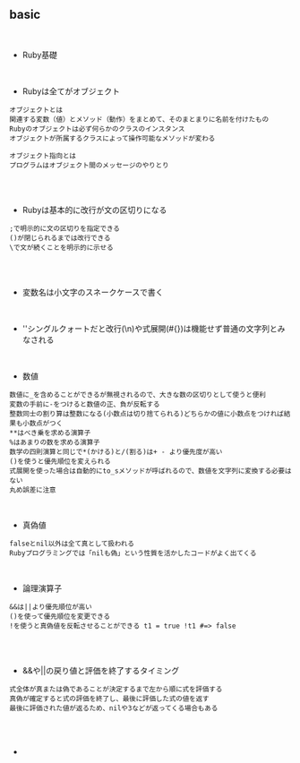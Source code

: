 ## basic  
<br>

- Ruby基礎  
<br>

- Rubyは全てがオブジェクト  
```
オブジェクトとは
関連する変数（値）とメソッド（動作）をまとめて、そのまとまりに名前を付けたもの
Rubyのオブジェクトは必ず何らかのクラスのインスタンス
オブジェクトが所属するクラスによって操作可能なメソッドが変わる

オブジェクト指向とは
プログラムはオブジェクト間のメッセージのやりとり
```
<br>
<br>

- Rubyは基本的に改行が文の区切りになる  
```
;で明示的に文の区切りを指定できる
()が閉じられるまでは改行できる
\で文が続くことを明示的に示せる
```
<br>
<br>

- 変数名は小文字のスネークケースで書く  
<br>

- ''シングルクォートだと改行(\n)や式展開(#{})は機能せず普通の文字列とみなされる  
<br>

- 数値  
```
数値に_を含めることができるが無視されるので、大きな数の区切りとして使うと便利
変数の手前に-をつけると数値の正、負が反転する
整数同士の割り算は整数になる(小数点は切り捨てられる)どちらかの値に小数点をつければ結果も小数点がつく
**はべき乗を求める演算子
%はあまりの数を求める演算子
数学の四則演算と同じで*(かける)と/(割る)は+ - より優先度が高い
()を使うと優先順位を変えられる
式展開を使った場合は自動的にto_sメソッドが呼ばれるので、数値を文字列に変換する必要はない
丸め誤差に注意
```
<br>

- 真偽値  
```
falseとnil以外は全て真として扱われる
Rubyプログラミングでは「nilも偽」という性質を活かしたコードがよく出てくる
```
<br>

- 論理演算子  
```
&&は||より優先順位が高い
()を使って優先順位を変更できる
!を使うと真偽値を反転させることができる t1 = true !t1 #=> false
```
<br>
<br>

- &&や||の戻り値と評価を終了するタイミング  
```
式全体が真または偽であることが決定するまで左から順に式を評価する
真偽が確定すると式の評価を終了し、最後に評価した式の値を返す
最後に評価された値が返るため、nilや3などが返ってくる場合もある
```
<br>
<br>

- 